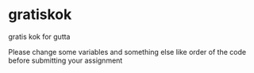 # gratiskok
gratis kok for gutta

Please change some variables and something else like order of the code before submitting your assignment
